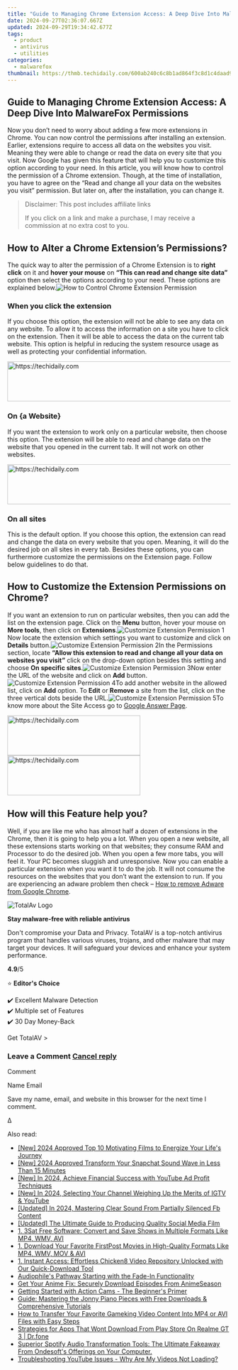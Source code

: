 ```yaml
---
title: "Guide to Managing Chrome Extension Access: A Deep Dive Into MalwareFox Permissions"
date: 2024-09-27T02:36:07.667Z
updated: 2024-09-29T19:34:42.677Z
tags:
  - product
  - antivirus
  - utilities
categories:
  - malwarefox
thumbnail: https://thmb.techidaily.com/600ab240c6c8b1ad864f3c8d1c4daad9b77c19a5afa889dc63fba4f50be8c27e.jpg
---
```


## Guide to Managing Chrome Extension Access: A Deep Dive Into MalwareFox Permissions

Now you don’t need to worry about adding a few more extensions in Chrome. You can now control the permissions after installing an extension. Earlier, extensions require to access all data on the websites you visit. Meaning they were able to change or read the data on every site that you visit. Now Google has given this feature that will help you to customize this option according to your need. In this article, you will know how to control the permission of a Chrome extension. Though, at the time of installation, you have to agree on the “Read and change all your data on the websites you visit” permission. But later on, after the installation, you can change it.

>  Disclaimer: This post includes affiliate links
>
>  If you click on a link and make a purchase, I may receive a commission at no extra cost to you.
>

## How to Alter a Chrome Extension’s Permissions?

The quick way to alter the permission of a Chrome Extension is to **right click** on it and **hover your mouse** on **“This can read and change site data”** option then select the options according to your need. These options are explained below.![How to Control Chrome Extension Permission](https://www.malwarefox.com/wp-content/uploads/2019/01/Control-Chrome-Extension-Permission.jpg) 

### When you click the extension

If you choose this option, the extension will not be able to see any data on any website. To allow it to access the information on a site you have to click on the extension. Then it will be able to access the data on the current tab website. This option is helpful in reducing the system resource usage as well as protecting your confidential information.

<!-- affiliate ads begin -->
<a href="https://appsumo.8odi.net/c/5597632/2082527/7443" target="_top" id="2082527">
  <img src="//a.impactradius-go.com/display-ad/7443-2082527" border="0" alt="https://techidaily.com" width="728" height="90"/>
</a>
<img height="0" width="0" src="https://appsumo.8odi.net/i/5597632/2082527/7443" style="position:absolute;visibility:hidden;" border="0" />
<!-- affiliate ads end -->

### On {a Website}

If you want the extension to work only on a particular website, then choose this option. The extension will be able to read and change data on the website that you opened in the current tab. It will not work on other websites.

<!-- affiliate ads begin -->
<a href="https://ephamedtechinc.pxf.io/c/5597632/2136627/26400" target="_top" id="2136627">
  <img src="//a.impactradius-go.com/display-ad/26400-2136627" border="0" alt="https://techidaily.com" width="728" height="90"/>
</a>
<img height="0" width="0" src="https://ephamedtechinc.pxf.io/i/5597632/2136627/26400" style="position:absolute;visibility:hidden;" border="0" />
<!-- affiliate ads end -->

### On all sites

This is the default option. If you choose this option, the extension can read and change the data on every website that you open. Meaning, it will do the desired job on all sites in every tab. Besides these options, you can furthermore customize the permissions on the Extension page. Follow below guidelines to do that.

## How to Customize the Extension Permissions on Chrome?

If you want an extension to run on particular websites, then you can add the list on the extension page. Click on the **Menu** button, hover your mouse on **More tools**, then click on **Extensions**.![Customize Extension Permission 1](https://www.malwarefox.com/wp-content/uploads/2019/01/Customize-Extension-Permission-1.jpg)Now locate the extension which settings you want to customize and click on **Details** button.![Customize Extension Permission 2](https://www.malwarefox.com/wp-content/uploads/2019/01/Customize-Extension-Permission-2.jpg)In the Permissions section, locate **“Allow this extension to read and change all your data on websites you visit”** click on the drop-down option besides this setting and choose **On specific sites**.![Customize Extension Permission 3](https://www.malwarefox.com/wp-content/uploads/2019/01/Customize-Extension-Permission-3.jpg)Now enter the URL of the website and click on **Add** button.![Customize Extension Permission 4](https://www.malwarefox.com/wp-content/uploads/2019/01/Customize-Extension-Permission-4.jpg)To add another website in the allowed list, click on **Add** option. To **Edit** or **Remove** a site from the list, click on the three vertical dots beside the URL.![Customize Extension Permission 5](https://www.malwarefox.com/wp-content/uploads/2019/01/Customize-Extension-Permission-5.jpg)To know more about the Site Access go to [Google Answer Page](https://support.google.com/chrome%5Fwebstore/answer/2664769).

<!-- affiliate ads begin -->
<a href="https://aligracehair.sjv.io/c/5597632/2080328/19272" target="_top" id="2080328">
  <img src="//a.impactradius-go.com/display-ad/19272-2080328" border="0" alt="https://techidaily.com" width="300" height="90"/>
</a>
<img height="0" width="0" src="https://aligracehair.sjv.io/i/5597632/2080328/19272" style="position:absolute;visibility:hidden;" border="0" />
<!-- affiliate ads end -->

<!-- affiliate ads begin -->
<a href="https://malaysia-healthcare-travel-council.pxf.io/c/5597632/1557742/17382" target="_top" id="1557742">
  <img src="//a.impactradius-go.com/display-ad/17382-1557742" border="0" alt="https://techidaily.com" width="300" height="90"/>
</a>
<img height="0" width="0" src="https://malaysia-healthcare-travel-council.pxf.io/i/5597632/1557742/17382" style="position:absolute;visibility:hidden;" border="0" />
<!-- affiliate ads end -->

## How will this Feature help you?

Well, if you are like me who has almost half a dozen of extensions in the Chrome, then it is going to help you a lot. When you open a new website, all these extensions starts working on that websites; they consume RAM and Processor to do the desired job. When you open a few more tabs, you will feel it. Your PC becomes sluggish and unresponsive. Now you can enable a particular extension when you want it to do the job. It will not consume the resources on the websites that you don’t want the extension to run. If you are experiencing an adware problem then check – [How to remove Adware from Google Chrome](https://tools.techidaily.com/malwarefox/products/).

![TotalAv Logo](https://www.malwarefox.com/wp-content/uploads/2024/02/totalav-svg.webp "totalav-svg")

**Stay malware-free with reliable antivirus**

Don't compromise your Data and Privacy. TotalAV is a top-notch antivirus program that handles various viruses, trojans, and other malware that may target your devices. It will safeguard your devices and enhance your system performance.

**4.9**/5

⭐ **Editor's Choice**

✔️ Excellent Malware Detection  
✔️ Multiple set of Features  
✔️ 30 Day Money-Back

[](https://tools.techidaily.com/malwarefox/products/) Get TotalAV > 

### Leave a Comment [Cancel reply](https://tools.techidaily.com/malwarefox/products/)

Comment

Name Email 

Save my name, email, and website in this browser for the next time I comment.

Δ

<ins class="adsbygoogle"
     style="display:block"
     data-ad-format="autorelaxed"
     data-ad-client="ca-pub-7571918770474297"
     data-ad-slot="1223367746"></ins>

<ins class="adsbygoogle"
     style="display:block"
     data-ad-client="ca-pub-7571918770474297"
     data-ad-slot="8358498916"
     data-ad-format="auto"
     data-full-width-responsive="true"></ins>

<span class="atpl-alsoreadstyle">Also read:</span>
<div><ul>
<li><a href="https://fox-friendly.techidaily.com/new-2024-approved-top-10-motivating-films-to-energize-your-lifes-journey/"><u>[New] 2024 Approved Top 10 Motivating Films to Energize Your Life's Journey</u></a></li>
<li><a href="https://snapchat-videos.techidaily.com/new-2024-approved-transform-your-snapchat-sound-wave-in-less-than-15-minutes/"><u>[New] 2024 Approved Transform Your Snapchat Sound Wave in Less Than 15 Minutes</u></a></li>
<li><a href="https://youtube-blog.techidaily.com/n-2024-achieve-financial-success-with-youtube-ad-profit-techniques/"><u>[New] In 2024, Achieve Financial Success with YouTube Ad Profit Techniques</u></a></li>
<li><a href="https://youtube-blog.techidaily.com/n-2024-selecting-your-channel-weighing-up-the-merits-of-igtv-and-youtube/"><u>[New] In 2024, Selecting Your Channel Weighing Up the Merits of IGTV & YouTube</u></a></li>
<li><a href="https://facebook-video-recording.techidaily.com/updated-in-2024-mastering-clear-sound-from-partially-silenced-fb-content/"><u>[Updated] In 2024, Mastering Clear Sound From Partially Silenced Fb Content</u></a></li>
<li><a href="https://facebook-videos.techidaily.com/updated-the-ultimate-guide-to-producing-quality-social-media-film/"><u>[Updated] The Ultimate Guide to Producing Quality Social Media Film</u></a></li>
<li><a href="https://fox-ssl.techidaily.com/1-3sat-free-software-convert-and-save-shows-in-multiple-formats-like-mp4-wmv-avi/"><u>1. 3Sat Free Software: Convert and Save Shows in Multiple Formats Like MP4, WMV, AVI</u></a></li>
<li><a href="https://fox-ssl.techidaily.com/1-download-your-favorite-firstpost-movies-in-high-quality-formats-like-mp4-wmv-mov-and-avi/"><u>1. Download Your Favorite FirstPost Movies in High-Quality Formats Like MP4, WMV, MOV & AVI</u></a></li>
<li><a href="https://fox-ssl.techidaily.com/1-instant-access-effortless-chicken8-video-repository-unlocked-with-our-quick-download-tool/"><u>1. Instant Access: Effortless Chicken8 Video Repository Unlocked with Our Quick-Download Tool</u></a></li>
<li><a href="https://extra-resources.techidaily.com/audiophiles-pathway-starting-with-the-fade-in-functionality/"><u>Audiophile's Pathway Starting with the Fade-In Functionality</u></a></li>
<li><a href="https://fox-ssl.techidaily.com/get-your-anime-fix-securely-download-episodes-from-animeseason/"><u>Get Your Anime Fix: Securely Download Episodes From AnimeSeason</u></a></li>
<li><a href="https://extra-resources.techidaily.com/getting-started-with-action-cams-the-beginners-primer/"><u>Getting Started with Action Cams - The Beginner's Primer</u></a></li>
<li><a href="https://fox-ssl.techidaily.com/guide-mastering-the-jonny-piano-pieces-with-free-downloads-and-comprehensive-tutorials/"><u>Guide: Mastering the Jonny Piano Pieces with Free Downloads & Comprehensive Tutorials</u></a></li>
<li><a href="https://fox-ssl.techidaily.com/how-to-transfer-your-favorite-gameking-video-content-into-mp4-or-avi-files-with-easy-steps/"><u>How to Transfer Your Favorite Gameking Video Content Into MP4 or AVI Files with Easy Steps</u></a></li>
<li><a href="https://fix-guide.techidaily.com/strategies-for-apps-that-wont-download-from-play-store-on-realme-gt-3-drfone-by-drfone-fix-android-problems-fix-android-problems/"><u>Strategies for Apps That Wont Download From Play Store On Realme GT 3 | Dr.fone</u></a></li>
<li><a href="https://fox-ssl.techidaily.com/superior-spotify-audio-transformation-tools-the-ultimate-fakeaway-from-ondesofts-offerings-on-your-computer/"><u>Superior Spotify Audio Transformation Tools: The Ultimate Fakeaway From Ondesoft's Offerings on Your Computer.</u></a></li>
<li><a href="https://fox-ssl.techidaily.com/troubleshooting-youtube-issues-why-are-my-videos-not-loading/"><u>Troubleshooting YouTube Issues - Why Are My Videos Not Loading?</u></a></li>
</ul></div>


